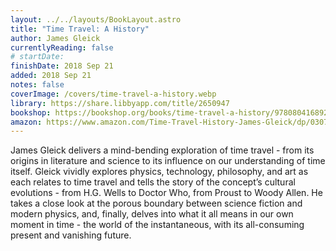 ```yaml
---
layout: ../../layouts/BookLayout.astro
title: "Time Travel: A History"
author: James Gleick
currentlyReading: false
# startDate:
finishDate: 2018 Sep 21
added: 2018 Sep 21
notes: false
coverImage: /covers/time-travel-a-history.webp
library: https://share.libbyapp.com/title/2650947
bookshop: https://bookshop.org/books/time-travel-a-history/9780804168922
amazon: https://www.amazon.com/Time-Travel-History-James-Gleick/dp/0307908798
---
```


James Gleick delivers a mind-bending exploration of time travel - from its origins in literature and science to its influence on our understanding of time itself. Gleick vividly explores physics, technology, philosophy, and art as each relates to time travel and tells the story of the concept’s cultural evolutions - from H.G. Wells to Doctor Who, from Proust to Woody Allen. He takes a close look at the porous boundary between science fiction and modern physics, and, finally, delves into what it all means in our own moment in time - the world of the instantaneous, with its all-consuming present and vanishing future.

<!-- ### Notes & Highlights -->
